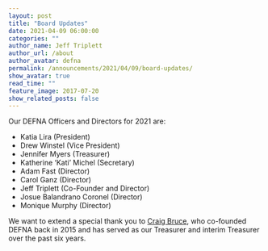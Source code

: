 ```yaml
---
layout: post
title: "Board Updates"
date: 2021-04-09 06:00:00
categories: ""
author_name: Jeff Triplett
author_url: /about
author_avatar: defna
permalink: /announcements/2021/04/09/board-updates/
show_avatar: true
read_time: ""
feature_image: 2017-07-20
show_related_posts: false
---
```


Our DEFNA Officers and Directors for 2021 are:

- Katia Lira (President)
- Drew Winstel (Vice President)
- Jennifer Myers (Treasurer)
- Katherine ‘Kati’ Michel (Secretary)
- Adam Fast (Director)
- Carol Ganz (Director)
- Jeff Triplett (Co-Founder and Director)
- Josue Balandrano Coronel (Director)
- Monique Murphy (Director)

We want to extend a special thank you to [Craig Bruce](https://twitter.com/craigbruce), who co-founded DEFNA back in 2015 and has served as our Treasurer and interim Treasurer over the past six years. 

